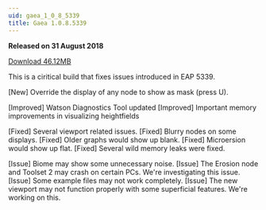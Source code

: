```yaml
---
uid: gaea_1_0_8_5339
title: Gaea 1.0.8.5339
---
```



**Released on 31 August 2018**

<a href="http://viridian.quadspinner.com/gaea/Gaea-EAP-5339.exe">Download 46.12MB</a> <br>


<div class="release-note">

This is a ciritical build that fixes issues introduced in EAP 5339.

[New] Override the display of any node to show as mask (press U).

[Improved] Watson Diagnostics Tool updated
[Improved] Important memory improvements in visualizing heightfields

[Fixed] Several viewport related issues.
[Fixed] Blurry nodes on some displays.
[Fixed] Older graphs would show up blank.
[Fixed] Microersion would show up flat.
[Fixed] Several wild memory leaks were fixed.

[Issue] Biome may show some unnecessary noise.
[Issue] The Erosion node and Toolset 2 may crash on certain PCs. We're investigating this issue.
[Issue] Some example files may not work completely.
[Issue] The new viewport may not function properly with some superficial features. We're working on this.

</div>
